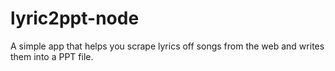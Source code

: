 # lyric2ppt-node
A simple app that helps you scrape lyrics off songs from the web and writes them into a PPT file.
